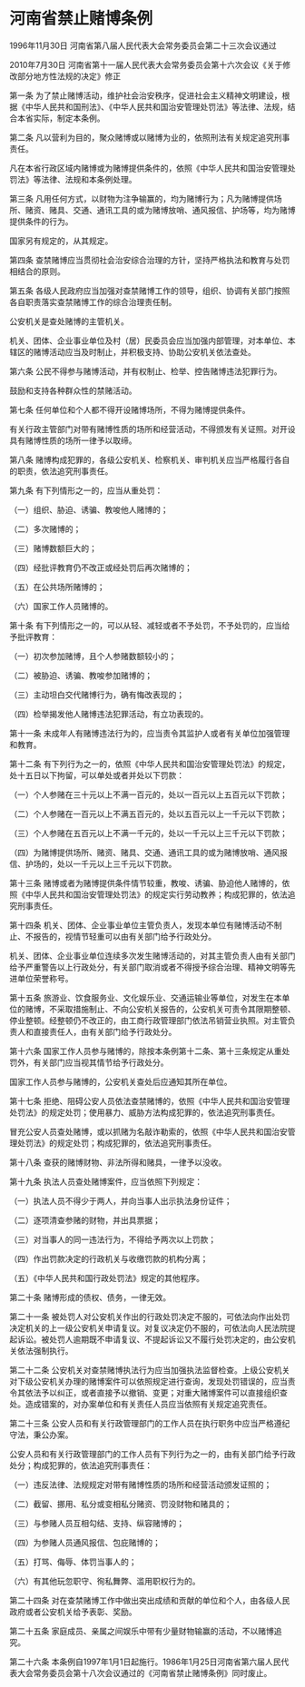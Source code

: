 # 河南省禁止赌博条例

1996年11月30日 河南省第八届人民代表大会常务委员会第二十三次会议通过

2010年7月30日 河南省第十一届人民代表大会常务委员会第十六次会议《关于修改部分地方性法规的决定》修正

<!-- INFO END -->

第一条 为了禁止赌博活动，维护社会治安秩序，促进社会主义精神文明建设，根据《中华人民共和国刑法》、《中华人民共和国治安管理处罚法》等法律、法规，结合本省实际，制定本条例。

第二条 凡以营利为目的，聚众赌博或以赌博为业的，依照刑法有关规定追究刑事责任。

凡在本省行政区域内赌博或为赌博提供条件的，依照《中华人民共和国治安管理处罚法》等法律、法规和本条例处理。

第三条 凡用任何方式，以财物为注争输赢的，均为赌博行为；凡为赌博提供场所、赌资、赌具、交通、通讯工具的或为赌博放哨、通风报信、护场等，均为赌博提供条件的行为。

国家另有规定的，从其规定。

第四条 查禁赌博应当贯彻社会治安综合治理的方针，坚持严格执法和教育与处罚相结合的原则。

第五条 各级人民政府应当加强对查禁赌博工作的领导，组织、协调有关部门按照各自职责落实查禁赌博工作的综合治理责任制。

公安机关是查处赌博的主管机关。

机关、团体、企业事业单位及村（居）民委员会应当加强内部管理，对本单位、本辖区的赌博活动应当及时制止，并积极支持、协助公安机关依法查处。

第六条 公民不得参与赌博活动，并有权制止、检举、控告赌博违法犯罪行为。

鼓励和支持各种群众性的禁赌活动。

第七条 任何单位和个人都不得开设赌博场所，不得为赌博提供条件。

有关行政主管部门对带有赌博性质的场所和经营活动，不得颁发有关证照。对开设具有赌博性质的场所一律予以取缔。

第八条 赌博构成犯罪的，各级公安机关、检察机关、审判机关应当严格履行各自的职责，依法追究刑事责任。

第九条 有下列情形之一的，应当从重处罚：

（一）组织、胁迫、诱骗、教唆他人赌博的；

（二）多次赌博的；

（三）赌博数额巨大的；

（四）经批评教育仍不改正或经处罚后再次赌博的；

（五）在公共场所赌博的；

（六）国家工作人员赌博的。

第十条 有下列情形之一的，可以从轻、减轻或者不予处罚，不予处罚的，应当给予批评教育：

（一）初次参加赌博，且个人参赌数额较小的；

（二）被胁迫、诱骗、教唆参加赌博的；

（三）主动坦白交代赌博行为，确有悔改表现的；

（四）检举揭发他人赌博违法犯罪活动，有立功表现的。

第十一条 未成年人有赌博违法行为的，应当责令其监护人或者有关单位加强管理和教育。

第十二条 有下列行为之一的，依照《中华人民共和国治安管理处罚法》的规定，处十五日以下拘留，可以单处或者并处以下罚款：

（一）个人参赌在三十元以上不满一百元的，处以一百元以上五百元以下罚款；

（二）个人参赌在一百元以上不满五百元的，处以五百元以上一千元以下罚款；

（三）个人参赌在五百元以上不满一千元的，处以一千元以上三千元以下罚款；

（四）为赌博提供场所、赌资、赌具、交通、通讯工具的或为赌博放哨、通风报信、护场的，处以一千元以上三千元以下罚款。

第十三条 赌博或者为赌博提供条件情节较重，教唆、诱骗、胁迫他人赌博的，依照《中华人民共和国治安管理处罚法》的规定实行劳动教养；构成犯罪的，依法追究刑事责任。

第十四条 机关、团体、企业事业单位主管负责人，发现本单位有赌博活动不制止、不报告的，视情节轻重可以由有关部门给予行政处分。

机关、团体、企业事业单位连续多次发生赌博活动的，对其主管负责人由有关部门给予严重警告以上行政处分，有关部门取消或者不得授予综合治理、精神文明等先进单位荣誉称号。

第十五条 旅游业、饮食服务业、文化娱乐业、交通运输业等单位，对发生在本单位的赌博，不采取措施制止、不向公安机关报告的，公安机关可责令其限期整顿、停业整顿。经整顿仍不改正的，由工商行政管理部门依法吊销营业执照。对主管负责人和直接责任人，由有关部门给予行政处分。

第十六条 国家工作人员参与赌博的，除按本条例第十二条、第十三条规定从重处罚外，有关部门应当视其情节给予行政处分。

国家工作人员参与赌博的，公安机关查处后应通知其所在单位。

第十七条 拒绝、阻碍公安人员依法查禁赌博的，依照《中华人民共和国治安管理处罚法》的规定处罚；使用暴力、威胁方法构成犯罪的，依法追究刑事责任。

冒充公安人员查处赌博，或以抓赌为名敲诈勒索的，依照《中华人民共和国治安管理处罚法》的规定处罚；构成犯罪的，依法追究刑事责任。

第十八条 查获的赌博财物、非法所得和赌具，一律予以没收。

第十九条 执法人员查处赌博案件，应当依照下列规定：

（一）执法人员不得少于两人，并向当事人出示执法身份证件；

（二）逐项清查参赌的财物，并出具票据；

（三）对当事人的同一违法行为，不得给予两次以上罚款；

（四）作出罚款决定的行政机关与收缴罚款的机构分离；

（五）《中华人民共和国行政处罚法》规定的其他程序。

第二十条 赌博形成的债权、债务，一律无效。

第二十一条 被处罚人对公安机关作出的行政处罚决定不服的，可依法向作出处罚决定机关的上一级公安机关申请复议。对复议决定仍不服的，可依法向人民法院提起诉讼。被处罚人逾期既不申请复议、不提起诉讼又不履行处罚决定的，由公安机关依法强制执行。

第二十二条 公安机关对查禁赌博执法行为应当加强执法监督检查。上级公安机关对下级公安机关办理的赌博案件可以依照规定进行查询，发现处罚错误的，应当责令其依法予以纠正，或者直接予以撤销、变更；对重大赌博案件可以直接组织查处。造成错案的，对办案单位和有关责任人员应当依照有关规定追究责任。

第二十三条 公安人员和有关行政管理部门的工作人员在执行职务中应当严格遵纪守法，秉公办案。

公安人员和有关行政管理部门的工作人员有下列行为之一的，由有关部门给予行政处分；构成犯罪的，依法追究刑事责任：

（一）违反法律、法规规定对带有赌博性质的场所和经营活动颁发证照的；

（二）截留、挪用、私分或变相私分赌资、罚没财物和赌具的；

（三）与参赌人员互相勾结、支持、纵容赌博的；

（四）为参赌人员通风报信、包庇赌博的；

（五）打骂、侮辱、体罚当事人的；

（六）有其他玩忽职守、徇私舞弊、滥用职权行为的。

第二十四条 对在查禁赌博工作中做出突出成绩和贡献的单位和个人，由各级人民政府或者公安机关给予表彰、奖励。

第二十五条 家庭成员、亲属之间娱乐中带有少量财物输赢的活动，不以赌博追究。

第二十六条 本条例自1997年1月1日起施行。1986年1月25日河南省第六届人民代表大会常务委员会第十八次会议通过的《河南省禁止赌博条例》同时废止。

